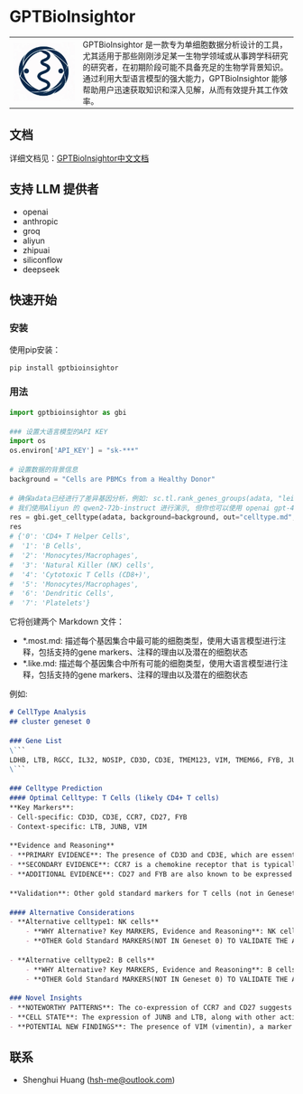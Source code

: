 # GPTBioInsightor

<table>
    <tr>
        <td><img src="https://raw.githubusercontent.com/huang-sh/GPTBioInsightor/main/docs/en/source/img/logo.png"></td><td>GPTBioInsightor 是一款专为单细胞数据分析设计的工具，尤其适用于那些刚刚涉足某一生物学领域或从事跨学科研究的研究者，在初期阶段可能不具备充足的生物学背景知识。通过利用大型语言模型的强大能力，GPTBioInsightor 能够帮助用户迅速获取知识和深入见解，从而有效提升其工作效率。</td>
    </tr>
</table>

## 文档

详细文档见：[GPTBioInsightor中文文档](https://gptbioinsightor.readthedocs.io/zh-cn/latest/)

## 支持 LLM 提供者
 - openai
 - anthropic
 - groq
 - aliyun
 - zhipuai
 - siliconflow
 - deepseek

## 快速开始

### 安装

使用pip安装：
```shell
pip install gptbioinsightor
```

### 用法


```python
import gptbioinsightor as gbi 

### 设置大语言模型的API KEY
import os
os.environ['API_KEY'] = "sk-***"

# 设置数据的背景信息
background = "Cells are PBMCs from a Healthy Donor" 

# 确保adata已经进行了差异基因分析，例如: sc.tl.rank_genes_groups(adata, "leiden", method="wilcoxon")
# 我们使用Aliyun 的 qwen2-72b-instruct 进行演示, 但你也可以使用 openai gpt-4o
res = gbi.get_celltype(adata, background=background, out="celltype.md", topnumber=15,provider="aliyun", model="qwen2-72b-instruct")
res
# {'0': 'CD4+ T Helper Cells',
#  '1': 'B Cells',
#  '2': 'Monocytes/Macrophages',
#  '3': 'Natural Killer (NK) cells',
#  '4': 'Cytotoxic T Cells (CD8+)',
#  '5': 'Monocytes/Macrophages',
#  '6': 'Dendritic Cells',
#  '7': 'Platelets'}
```

它将创建两个 Markdown 文件：
- *.most.md: 描述每个基因集合中最可能的细胞类型，使用大语言模型进行注释，包括支持的gene markers、注释的理由以及潜在的细胞状态
- *.like.md: 描述每个基因集合中所有可能的细胞类型，使用大语言模型进行注释，包括支持的gene markers、注释的理由以及潜在的细胞状态

例如:
```markdown
# CellType Analysis
## cluster geneset 0

### Gene List
\```
LDHB, LTB, RGCC, IL32, NOSIP, CD3D, CD3E, TMEM123, VIM, TMEM66, FYB, JUNB, CCR7, CD27, MYL12A
\```

### Celltype Prediction
#### Optimal Celltype: T Cells (likely CD4+ T cells)
**Key Markers**:
- Cell-specific: CD3D, CD3E, CCR7, CD27, FYB
- Context-specific: LTB, JUNB, VIM

**Evidence and Reasoning**
- **PRIMARY EVIDENCE**: The presence of CD3D and CD3E, which are essential components of the T cell receptor complex, strongly indicates a T cell population. These markers are highly specific to T cells.
- **SECONDARY EVIDENCE**: CCR7 is a chemokine receptor that is typically expressed on naïve and central memory T cells, suggesting that these cells may be in a non-activated or memory state.
- **ADDITIONAL EVIDENCE**: CD27 and FYB are also known to be expressed in T cells, particularly in activated T cells. LTB (lymphotoxin beta) and JUNB (a transcription factor) are involved in T cell activation and function.

**Validation**: Other gold standard markers for T cells (not in Geneset 0) include CD4, CD8, and TCRα/β. For CD4+ T cells, additional markers like CD45RA and CD45RO can be used to distinguish between naïve and memory T cells.

#### Alternative Considerations
- **Alternative celltype1: NK cells**
    - **WHY Alternative? Key MARKERS, Evidence and Reasoning**: NK cells can express some of the markers found in this geneset, such as CCR7 and CD27, but the presence of CD3D and CD3E, which are not expressed in NK cells, makes this less likely.
    - **OTHER Gold Standard MARKERS(NOT IN Geneset 0) TO VALIDATE THE Alternative celltype1**: NK cells would typically express NKp46, KIRs, and NKG2D, which are not present in this geneset.

- **Alternative celltype2: B cells**
    - **WHY Alternative? Key MARKERS, Evidence and Reasoning**: B cells do not typically express CD3D and CD3E, which are strong T cell markers. However, some B cell markers like CD27 and CCR7 are present, which might lead to confusion. The absence of B cell-specific markers like CD19 and CD20 makes this alternative less likely.
    - **OTHER Gold Standard MARKERS(NOT IN Geneset 0) TO VALIDATE THE Alternative celltype2**: B cells would typically express CD19, CD20, and surface IgM, which are not present in this geneset.

### Novel Insights
- **NOTEWORTHY PATTERNS**: The co-expression of CCR7 and CD27 suggests a population of T cells that are either naïve or central memory T cells.
- **CELL STATE**: The expression of JUNB and LTB, along with other activation-related genes, suggests that these T cells may be in an activated or recently activated state.
- **POTENTIAL NEW FINDINGS**: The presence of VIM (vimentin), a marker often associated with mesenchymal cells, in T cells is intriguing and could indicate a unique subset of T cells or a state of T cells that have undergone some form of stress or activation leading to the upregulation of vimentin.

```

## 联系

- Shenghui Huang (hsh-me@outlook.com)
